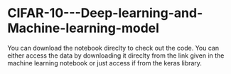 # CIFAR-10---Deep-learning-and-Machine-learning-model
You can download the notebook direclty to check out the code.
You can either access the data by downloading it direclty from the link given in the machine learning notebook or just access if from the keras library.

